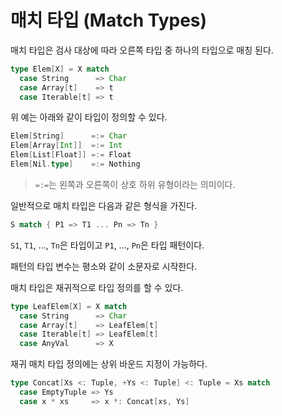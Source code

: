 # 매치 타입 (Match Types)

매치 타입은 검사 대상에 따라 오른쪽 타입 중 하나의 타입으로 매칭 된다.

```scala
type Elem[X] = X match
  case String      => Char
  case Array[t]    => t
  case Iterable[t] => t
```

위 예는 아래와 같이 타입이 정의할 수 있다.

```scala
Elem[String]      =:= Char
Elem[Array[Int]]  =:= Int
Elem[List[Float]] =:= Float
Elem[Nil.type]    =:= Nothing
```

> `=:=`는 왼쪽과 오른쪽이 상호 하위 유형이라는 의미이다.

일반적으로 매치 타입은 다음과 같은 형식을 가진다.

```scala
S match { P1 => T1 ... Pn => Tn }
```

`S1`, `T1`, ..., `Tn`은 타입이고 `P1`, ..., `Pn`은 타입 패턴이다.

패턴의 타입 변수는 평소와 같이 소문자로 시작한다.

매치 타입은 재귀적으로 타입 정의를 할 수 있다.

```scala
type LeafElem[X] = X match
  case String      => Char
  case Array[t]    => LeafElem[t]
  case Iterable[t] => LeafElem[t]
  case AnyVal      => X
```

재귀 매치 타입 정의에는 상위 바운드 지정이 가능하다.

```scala
type Concat[Xs <: Tuple, +Ys <: Tuple] <: Tuple = Xs match
  case EmptyTuple => Ys
  case x * xs     => x *: Concat[xs, Ys]
```
